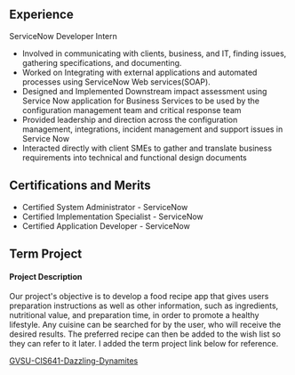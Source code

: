 ## Experience

ServiceNow Developer Intern

- Involved in communicating with clients, business, and IT, finding issues, gathering specifications, and documenting.
- Worked on Integrating with external applications and automated processes using ServiceNow Web services(SOAP).
- Designed and Implemented Downstream impact assessment using Service Now application for Business Services to be used by the configuration management team and critical response team
- Provided leadership and direction across the configuration management, integrations, incident management and support issues in Service Now
- Interacted directly with client SMEs to gather and translate business requirements into technical and functional design documents

## Certifications and Merits

- Certified System Administrator - ServiceNow
- Certified Implementation Specialist - ServiceNow
- Certified Application Developer - ServiceNow

## Term Project 

#### Project Description

Our project's objective is to develop a food recipe app that gives users preparation instructions as well as other information, such as ingredients, nutritional value, and preparation time, in order to promote a healthy lifestyle. Any cuisine can be searched for by the user, who will receive the desired results. The preferred recipe can then be added to the wish list so they can refer to it later. I added the term project link below for reference.

<a href ="https://github.com/SapnaMuthu/-GVSU-CIS641-Dazzling-Dynamites"> GVSU-CIS641-Dazzling-Dynamites</a>



